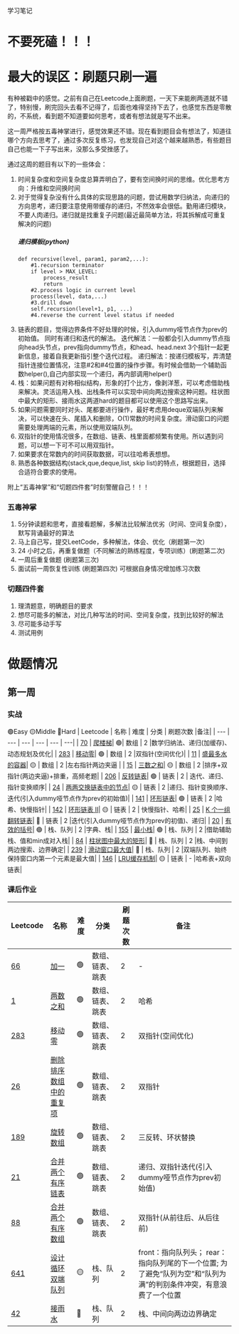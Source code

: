 学习笔记

# 不要死磕！！！
# 最大的误区：刷题只刷一遍
有种被戳中的感觉。之前有自己在Leetcode上面刷题，一天下来能刷两道就不错了，特别慢，刷完回头去看不记得了，后面也难得坚持下去了，也感觉东西是零散的，不系统，看到题不知道要如何思考，或者有想法就是写不出来。

这一周严格按五毒神掌进行，感觉效果还不错。现在看到题目会有想法了，知道往哪个方向去思考了，通过多次反复练习，也发现自己对这个越来越熟悉，有些题目自己也能一下子写出来，没那么多受挫感了。

通过这周的题目有以下的一些体会：
1.  时间复杂度和空间复杂度总算弄明白了，要有空间换时间的思维。优化思考方向：升维和空间换时间
2.  对于觉得复杂没有什么具体的实现思路的问题，尝试用数学归纳法，向递归的方向思考，递归要注意使用带缓存的递归，不然效率会很低。勤用递归模块，不要人肉递归。递归就是找重复子问题(最近最简单方法，将其拆解成可重复解决的问题)
    ##### 递归模板(python)   
        def recursive(level, param1, param2,...):
            #1.recursion terminator
            if level > MAX_LEVEL:
                process_result
                return
            #2.process logic in current level
            process(level, data,...)
            #3.drill down
            self.recursion(level+1, p1, ...)
            #4.reverse the current level status if needed
3. 链表的题目，觉得边界条件不好处理的时候，引入dummy哑节点作为prev的初始值。
   同时有递归和迭代的解法。
   迭代解法：一般都会引入dummy节点指向head头节点，prev指向dummy节点，和head、head.next 3个指针一起更新信息，接着自我更新指引整个迭代过程。
   递归解法：按递归模板写，弄清楚指针连接位置情况，注意#2和#4位置的操作步骤。有时候会借助一个辅助函数helper(),自己内部实现一个递归，再内部调用helper()
4. 栈：如果问题有对称相似结构，形象的打个比方，像剥洋葱，可以考虑借助栈来解决。灵活运用入栈、出栈条件可以实现中间向两边搜索这种问题。柱状图中最大的矩形、接雨水这两道hard的题目都可以使用这个思路写出来。
5. 如果问题需要同时对头、尾都要进行操作，最好考虑用deque双端队列来解决，可以快速在头、尾插入和删除，O(1)常数的时间复杂度。滑动窗口的问题需要处理两端的元素，所以使用双端队列。
6. 双指针的使用情况很多，在数组、链表、栈里面都频繁有使用。所以遇到问题，可以想一下可不可以用双指针。
7. 如果要求在常数内的时间获取数据，可以往哈希表想想。
8. 熟悉各种数据结构(stack,que,deque,list, skip list)的特点，根据题目，选择合适符合要求的使用。



附上“五毒神掌”和“切题四件套”时刻警醒自己！！！
### 五毒神掌
1. 5分钟读题和思考，直接看题解，多解法比较解法优劣（时间、空间复杂度），默写背诵最好的算法
2. 马上自己写，提交LeetCode，多种解法，体会、优化（刷题第一次）
3. 24 小时之后，再重复做题（不同解法的熟练程度，专项训练）(刷题第二次)
4. 一周后重复做题  (刷题第三次)
5. 面试前一周恢复性训练 (刷题第四次)
可根据自身情况增加练习次数

### 切题四件套
1. 理清题意，明确题目的要求
2. 想尽可能多的解法，对比几种写法的时间、空间复杂度，找到比较好的解法
3. 尽可能多动手写
4. 测试用例
   


# 做题情况

## 第一周
### 实战
🟢Easy  🟡Middle  🔴️Hard
| Leetcode | 名称 | 难度 | 分类 | 刷题次数 |备注|
| --- | --- | --- | --- | --- | ---|
| [70](https://leetcode.com/problems/climbing-stairs/discuss/?currentPage=1&orderBy=most_votes&query=) | [爬楼梯](https://leetcode-cn.com/problems/climbing-stairs/)| 🟢| 数组 | 2 |数学归纳法、递归(加缓存)、动态规划及优化|
| [283](https://leetcode.com/problems/move-zeroes/discuss/?currentPage=1&orderBy=most_votes&query=) | [移动零](https://leetcode-cn.com/problems/move-zeroes/)| 🟢 | 数组 | 2 |双指针(空间优化)|
| [11](https://leetcode.com/problems/container-with-most-water/discuss/?currentPage=1&orderBy=most_votes&query=) | [盛最多水的容器](https://leetcode-cn.com/problems/container-with-most-water/)| 🟡 | 数组 | 2 |左右指针两边夹逼 |
| [15](https://leetcode.com/problems/3sum/discuss/?currentPage=1&orderBy=most_votes&query=) | [三数之和](https://leetcode-cn.com/problems/3sum/)| 🟡 | 数组 | 2 |排序+双指针(两边夹逼)+排重，高频老题|
| [206](https://leetcode.com/problems/reverse-linked-list/discuss/?currentPage=1&orderBy=most_votes&query=) | [反转链表](https://leetcode-cn.com/problems/reverse-linked-list/)| 🟢 | 链表 | 2 | 迭代、递归、指针变换顺序|
| [24](https://leetcode.com/problems/swap-nodes-in-pairs/discuss/?currentPage=1&orderBy=most_votes&query=) | [两两交换链表中的节点](https://leetcode-cn.com/problems/swap-nodes-in-pairs/)| 🟡 | 链表 | 2 |递归、指针变换顺序、迭代(引入dummy哑节点作为prev的初始值)|
| [141](https://leetcode.com/problems/linked-list-cycle/discuss/?currentPage=1&orderBy=most_votes&query=) | [环形链表](https://leetcode-cn.com/problems/linked-list-cycle/)| 🟢 | 链表 | 2 |哈希、快慢指针|
| [142](https://leetcode.com/problems/linked-list-cycle-ii/discuss/?currentPage=1&orderBy=most_votes&query=) | [环形链表 II](https://leetcode-cn.com/problems/linked-list-cycle-ii/)| 🟡 | 链表 | 2 | 快慢指针、哈希|
| [25](https://leetcode.com/problems/reverse-nodes-in-k-group/discuss/?currentPage=1&orderBy=most_votes&query=) | [K 个一组翻转链表](https://leetcode-cn.com/problemsreverse-nodes-in-k-group/)| 🔴️ | 链表 | 2 |迭代(引入dummy哑节点作为prev的初值)、递归|
| [20](https://leetcode.com/problems/valid-parentheses/discuss/?currentPage=1&orderBy=most_votes&query=) | [有效的括号](https://leetcode-cn.com/problems/valid-parentheses/)| 🟢 | 栈、队列 | 2 |字典、栈|
| [155](https://leetcode.com/problems/min-stack/discuss/?currentPage=1&orderBy=most_votes&query=) | [最小栈](https://leetcode-cn.com/problems/min-stack/)| 🟢  | 栈、队列 | 2 |借助辅助栈、值和min成对入栈|
| [84](https://leetcode.com/problemslargest-rectangle-in-histogram/discuss/?currentPage=1&orderBy=most_votes&query=) | [柱状图中最大的矩形](https://leetcode-cn.com/problems/largest-rectangle-in-histogram/)| 🔴️ | 栈、队列 | 2 |栈、中间到两边搜索、边界确定|
| [239](https://leetcode.com/problems/sliding-window-maximum/discuss/?currentPage=1&orderBy=most_votes&query=) | [滑动窗口最大值](https://leetcode-cn.com/problems/sliding-window-maximum/)| 🔴️ | 栈、队列 | 2 |双端队列、始终保持窗口内第一个元素是最大值|
| [146](https://leetcode.com/problems/lru-cache/discuss/?currentPage=1&orderBy=most_votes&query=) | [LRU缓存机制](https://leetcode-cn.com/problems/lru-cache/)| 🟡  | 链表 | - |哈希表+双向链表|





### 课后作业
| Leetcode | 名称 | 难度 | 分类 | 刷题次数 |备注|
| --- | --- | --- | --- | --- |---|
| [66](https://leetcode.com/problems/plus-one/discuss/?currentPage=1&orderBy=most_votes&query=) | [加一](https://leetcode-cn.com/problems/plus-one/)| 🟢 | 数组、链表、跳表 | 2 |-|
| [1](https://leetcode.com/problems/two-sum/discuss/?currentPage=1&orderBy=most_votes&query=) | [两数之和](https://leetcode-cn.com/problems/two-sum/)| 🟢  | 数组、链表、跳表 | 2 |哈希|
| [283](https://leetcode.com/problems/move-zeroes/discuss/?currentPage=1&orderBy=most_votes&query=) | [移动零](https://leetcode-cn.com/problems/move-zeroes/)| 🟢  | 数组、链表、跳表 | 2 |双指针(空间优化)|
| [26](https://leetcode.com/problems/remove-duplicates-from-sorted-array/discuss/?currentPage=1&orderBy=most_votes&query=) | [删除排序数组中的重复项](https://leetcode-cn.com/problems/remove-duplicates-from-sorted-array/)| 🟢 | 数组、链表、跳表 | 2 |双指针|
| [189](https://leetcode.com/problems/rotate-array/discuss/?currentPage=1&orderBy=most_votes&query=) | [旋转数组](https://leetcode-cn.com/problems/rotate-array/)| 🟢 | 数组、链表、跳表 | 2 | 三反转、环状替换|
| [21](https://leetcode.com/problems/merge-two-sorted-lists/discuss/?currentPage=1&orderBy=most_votes&query=) | [合并两个有序链表](https://leetcode-cn.com/problems/merge-two-sorted-lists/)| 🟢 | 数组、链表、跳表 | 2 |递归、双指针迭代(引入dummy哑节点作为prev初始值)|
| [88](https://leetcode.com/problems/merge-sorted-array/discuss/?currentPage=1&orderBy=most_votes&query=) | [合并两个有序数组](https://leetcode-cn.com/problems/merge-sorted-array/)| 🟢 | 数组、链表、跳表 |  2 |双指针(从前往后、从后往前) |
| [641](https://leetcode.com/problems/design-circular-deque/discuss/?currentPage=1&orderBy=most_votes&query=) | [设计循环双端队列](https://leetcode-cn.com/problems/design-circular-deque/)| 🟡  | 栈、队列 | 2 |<font size=3 >front：指向队列头；  rear：指向队列尾的下一个位置; 为了避免“队列为空”和“队列为满”的判别条件冲突，有意浪费了一个位置</font>|
| [42](https://leetcode.com/problems/trapping-rain-water/discuss/?currentPage=1&orderBy=most_votes&query=) | [接雨水](https://leetcode-cn.com/problems/trapping-rain-water/)| 🔴️  | 栈、队列 | 2 |栈、中间向两边边界确定|

